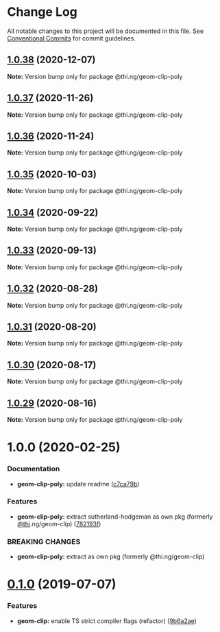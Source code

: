 # Change Log

All notable changes to this project will be documented in this file.
See [Conventional Commits](https://conventionalcommits.org) for commit guidelines.

## [1.0.38](https://github.com/thi-ng/umbrella/compare/@thi.ng/geom-clip-poly@1.0.37...@thi.ng/geom-clip-poly@1.0.38) (2020-12-07)

**Note:** Version bump only for package @thi.ng/geom-clip-poly





## [1.0.37](https://github.com/thi-ng/umbrella/compare/@thi.ng/geom-clip-poly@1.0.36...@thi.ng/geom-clip-poly@1.0.37) (2020-11-26)

**Note:** Version bump only for package @thi.ng/geom-clip-poly





## [1.0.36](https://github.com/thi-ng/umbrella/compare/@thi.ng/geom-clip-poly@1.0.35...@thi.ng/geom-clip-poly@1.0.36) (2020-11-24)

**Note:** Version bump only for package @thi.ng/geom-clip-poly





## [1.0.35](https://github.com/thi-ng/umbrella/compare/@thi.ng/geom-clip-poly@1.0.34...@thi.ng/geom-clip-poly@1.0.35) (2020-10-03)

**Note:** Version bump only for package @thi.ng/geom-clip-poly





## [1.0.34](https://github.com/thi-ng/umbrella/compare/@thi.ng/geom-clip-poly@1.0.33...@thi.ng/geom-clip-poly@1.0.34) (2020-09-22)

**Note:** Version bump only for package @thi.ng/geom-clip-poly





## [1.0.33](https://github.com/thi-ng/umbrella/compare/@thi.ng/geom-clip-poly@1.0.32...@thi.ng/geom-clip-poly@1.0.33) (2020-09-13)

**Note:** Version bump only for package @thi.ng/geom-clip-poly





## [1.0.32](https://github.com/thi-ng/umbrella/compare/@thi.ng/geom-clip-poly@1.0.31...@thi.ng/geom-clip-poly@1.0.32) (2020-08-28)

**Note:** Version bump only for package @thi.ng/geom-clip-poly





## [1.0.31](https://github.com/thi-ng/umbrella/compare/@thi.ng/geom-clip-poly@1.0.30...@thi.ng/geom-clip-poly@1.0.31) (2020-08-20)

**Note:** Version bump only for package @thi.ng/geom-clip-poly





## [1.0.30](https://github.com/thi-ng/umbrella/compare/@thi.ng/geom-clip-poly@1.0.29...@thi.ng/geom-clip-poly@1.0.30) (2020-08-17)

**Note:** Version bump only for package @thi.ng/geom-clip-poly





## [1.0.29](https://github.com/thi-ng/umbrella/compare/@thi.ng/geom-clip-poly@1.0.28...@thi.ng/geom-clip-poly@1.0.29) (2020-08-16)

**Note:** Version bump only for package @thi.ng/geom-clip-poly





# 1.0.0 (2020-02-25)


### Documentation

* **geom-clip-poly:** update readme ([c7ca79b](https://github.com/thi-ng/umbrella/commit/c7ca79b7e5e3d6badca2baa79fef8870ad9f9309))


### Features

* **geom-clip-poly:** extract sutherland-hodgeman as own pkg (formerly [@thi](https://github.com/thi).ng/geom-clip) ([782193f](https://github.com/thi-ng/umbrella/commit/782193f2fc06c18a564d5b983839f55b9143b4f7))


### BREAKING CHANGES

* **geom-clip-poly:** extract as own pkg (formerly @thi.ng/geom-clip)





# [0.1.0](https://github.com/thi-ng/umbrella/compare/@thi.ng/geom-clip@0.0.19...@thi.ng/geom-clip@0.1.0) (2019-07-07)

### Features

* **geom-clip:** enable TS strict compiler flags (refactor) ([9b6a2ae](https://github.com/thi-ng/umbrella/commit/9b6a2ae))
